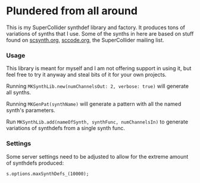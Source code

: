 # Plundered from all around
This is my SuperCollider synthdef library and factory. It produces tons of variations of synths that I use. Some of the synths in here are based on stuff found on [scsynth.org](https://scsynth.org), [sccode.org](https://sccode.org), the SuperCollider mailing list. 

### Usage
This library is meant for myself and I am not offering support in using it, but feel free to try it anyway and steal bits of it for your own projects.

Running `MKSynthLib.new(numChannelsOut: 2, verbose: true)` will generate all synths.

Running `MKGenPat(synthName)` will generate a pattern with all the named synth's parameters.

Run `MKSynthLib.add(nameOfSynth, synthFunc, numChannelsIn)` to generate variations of synthdefs from a single synth func.

### Settings
Some server settings need to be adjusted to allow for the extreme amount of synthdefs produced:

```
s.options.maxSynthDefs_(10000);
```
